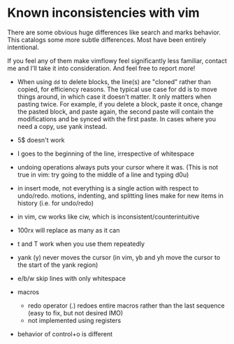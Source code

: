 # Known inconsistencies with vim #

There are some obvious huge differences like search and marks behavior.
This catalogs some more subtle differences.  Most have been entirely intentional.

If you feel any of them make vimflowy feel significantly less familiar, contact me and I'll take it into consideration.
And feel free to report more!

- When using `dd` to delete blocks, the line(s) are "cloned" rather than copied, for efficiency reasons.
  The typical use case for dd is to move things around, in which case it doesn't matter.  It only matters when pasting twice.
  For example, if you delete a block, paste it once, change the pasted block, and paste again, the second paste will contain the modifications
  and be synced with the first paste.  In cases where you need a copy, use yank instead.
- 5$ doesn't work
- I goes to the beginning of the line, irrespective of whitespace

- undoing operations always puts your cursor where it was.  (This is not true in vim: try going to the middle of a line and typing d0u)
- in insert mode, not everything is a single action with respect to undo/redo.  motions, indenting, and splitting lines make for new items in history (i.e. for undo/redo)
- in vim, cw works like ciw, which is inconsistent/counterintuitive
- 100rx will replace as many as it can
- t and T work when you use them repeatedly
- yank (y) never moves the cursor (in vim, yb and yh move the cursor to the start of the yank region)
- e/b/w skip lines with only whitespace
- macros
  - redo operator (.) redoes entire macros rather than the last sequence (easy to fix, but not desired IMO)
  - not implemented using registers

- behavior of control+o is different
